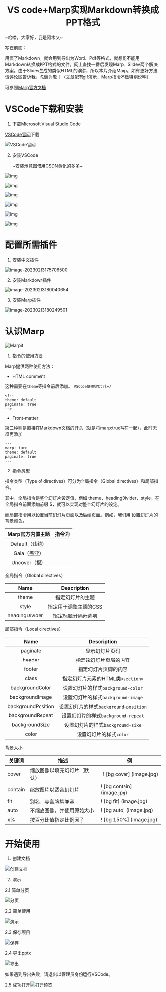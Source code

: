 <h1 align="center">VS code+Marp实现Markdown转换成PPT格式</h1>

~哈喽，大家好，我是阿木又~

写在前面：

用惯了Markdown，就会用到导出为Word、Pdf等格式，就想能不能用Markdown转换成PPT格式的文件，网上查找一番后发现Marp、Slidev两个解决方案。由于Slidev生成的类似HTML的演讲，所以本片介绍Marp。如有更好方法请评论区告诉我，先谢为敬！（文章配有gif演示，Marp指令不做特别说明）

可参照[Marp官方文档](https://marpit.marp.app/)



# VSCode下载和安装

1. 下载Microsoft Visual Studio Code

[VSCode官网](https://code.visualstudio.com/)下载

![VSCode官网](https://raw.githubusercontent.com/aqyi/picture-file/main/202302131748150.png)

2. 安装VSCode

   ~安装示意图借用CSDN黄化的多多~

![img](https://img-blog.csdnimg.cn/img_convert/47115f0b141d8ca8e6b8a8e819fd1feb.png#pic_center)

![img](https://img-blog.csdnimg.cn/img_convert/2d4d916c09416b9cdfcf4efb9b244154.png#pic_center)

![img](https://img-blog.csdnimg.cn/img_convert/b96712b38b9981ab1604a6af15158d98.png#pic_center)

![img](https://img-blog.csdnimg.cn/img_convert/6a9477329213c63c4903901a4974085b.png#pic_center)

![img](https://img-blog.csdnimg.cn/img_convert/578bbac7db7ffe617a774c04bd708dcb.png#pic_center)

![img](https://img-blog.csdnimg.cn/img_convert/9c96c7e239b15163188094a0cd7d7ea0.png#pic_center)

# 配置所需插件

1. 安装中文插件

![image-20230213175706500](https://raw.githubusercontent.com/aqyi/picture-file/main/202302131757351.png)

2. 安装Markdown插件

![image-20230213180040654](https://raw.githubusercontent.com/aqyi/picture-file/main/202302131800818.png)

3. 安装Marp插件

![image-20230213180249501](https://raw.githubusercontent.com/aqyi/picture-file/main/202302131802956.png)

# 认识Marp

![Marpit](D:/%E8%87%AA%E5%AA%92%E4%BD%93/11_28%E9%80%89%E5%93%81/%E6%97%A9%E5%AE%89/202302170923926.png)

1. 指令的使用方法

Marp提供两种使用方法：

* HTML comment

这种需要在`theme`等指令前后添加<!-- -->。  `VSCode快捷键Ctrl+/`

```
<!--
theme: default
paginate: true
-->
```

* Front-matter

第二种则是直接在Markdown文档的开头（就是将marp:true写在一起），此时无须再添加<!-- -->

```
---
marp: ture
theme: default
paginate: true
---
```

2. 指令类型

指令类型（Type of directives）可分为全局指令（Global directives）和局部指令。

其中，全局指令是整个幻灯片设定值，例如 theme、headingDivider、style。在全局指令前面添加前缀 $，就可以实现对整个幻灯片的设定。

而局部指令用以设置当前幻灯片页面以及后续页面。例如，我们用<!-- backgroundColor: aqua --> 设置幻灯片的背景颜色。



| Marp官方内置主题 |         指令为          |
| :--------------: | :---------------------: |
| Default（违约）  | <!-- theme: default --> |
|   Gaia（盖亚）   |  <!-- theme: gaia -->   |
|  Uncover（揭）   | <!-- theme: uncover --> |



全局指令（Global directives）

|      Name      |      Description      |
| :------------: | :-------------------: |
|     theme      |   指定幻灯片的主题    |
|     style      | 指定用于调整主题的CSS |
| headingDivider |  指定标题分隔符选项   |

局部指令（Local directives）

|        Name        |              Description              |
| :----------------: | :-----------------------------------: |
|      paginate      |            显示幻灯片页码             |
|       header       |        指定该幻灯片页眉的内容         |
|       footer       |         指定幻灯片页脚的内容          |
|       class        |   指定幻灯片元素的HTML类`<section>`   |
|  backgroundColor   |  设置幻灯片的样式`background-color`   |
|  backgroundImage   |  设置幻灯片的样式`background-image`   |
| backgroundPosition | 设置幻灯片的样式`background-position` |
|  backgroundRepeat  |  设置幻灯片的样式`background-repeat`  |
|   backgroundSize   |   设置幻灯片的样式`background-sixe`   |
|       color        |        设置幻灯片的样式`color`        |

背景大小

| 关键词  | 描述                         | 例                         |
| ------- | ---------------------------- | -------------------------- |
| cover   | 缩放图像以填充幻灯片（默认） | ！[bg cover] (image.jpg)   |
| contain | 缩放图片以适合幻灯片         | ! [bg contain] (image.jpg) |
| fit     | 别名，与套牌集兼容           | ! [bg fit] (image.jpg)     |
| auto    | 不缩放图像，并使用原始大小   | ! [bg auto] (image.jpg)    |
| x%      | 按百分比值指定比例因子       | ! [bg 150%] (image.jpg)    |



# 开始使用

1. 创建文档

![创建文档](https://raw.githubusercontent.com/aqyi/picture-file/main/202302161304698.gif)



2. 演示

2.1 简单分页

![分页](https://raw.githubusercontent.com/aqyi/picture-file/main/202302171702213.gif)

2.2 简单使用

![演示](https://raw.githubusercontent.com/aqyi/picture-file/main/202302172032724.gif)

2.3 保存项目

![保存](https://raw.githubusercontent.com/aqyi/picture-file/main/202302172036018.gif)

2.4 导出pptx

![导出](https://raw.githubusercontent.com/aqyi/picture-file/main/202302172148247.gif)

如果遇到导出失败，请退出以管理员身份运行VSCode。

2.5 成功打开![打开预览](https://raw.githubusercontent.com/aqyi/picture-file/main/202302172152303.gif)

